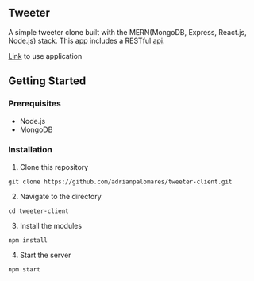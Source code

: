 ## Tweeter
A simple tweeter clone built with the MERN(MongoDB, Express, React.js, Node.js) stack. This app includes a RESTful [api](https://github.com/adrianpalomares/tweeter-api).

[Link](https://whispering-fortress-25624.herokuapp.com/) to use application

## Getting Started
### Prerequisites
* Node.js
* MongoDB
### Installation
1. Clone this repository
```
git clone https://github.com/adrianpalomares/tweeter-client.git
```
2. Navigate to the directory
```
cd tweeter-client
```
3. Install the modules
```
npm install
```
4. Start the server
```
npm start
```
